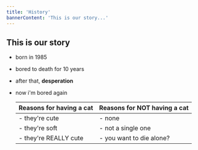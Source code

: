 ```yaml
---
title: 'History'
bannerContent: 'This is our story...'
---
```

## This is our story
- born in 1985
- bored to death for 10 years
- after that, **desperation**
- now i'm bored again


    | Reasons for having a cat   |   Reasons for NOT having a cat  |
    |----------------------------|-------------------------------|
    | - they're cute             |   - none                        |
    | - they're soft             |           - not a single one            |
    | - they're REALLY cute      |  - you want to die alone?      |